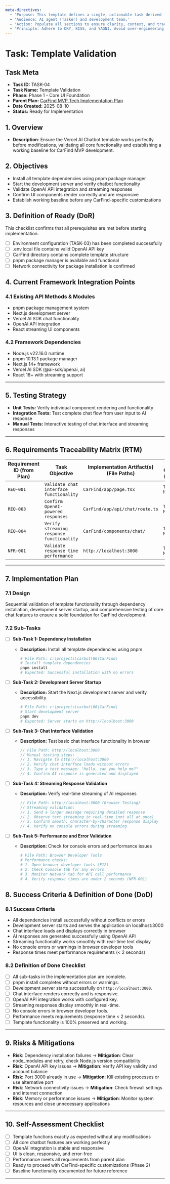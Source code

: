 ```yaml
---
meta-directives:
  - 'Purpose: This template defines a single, actionable task derived from a parent plan.'
  - 'Audience: AI agent (Tasker) and development team.'
  - 'Action: Populate all sections to ensure clarity, context, and traceability.'
  - 'Principle: Adhere to DRY, KISS, and YAGNI. Avoid over-engineering.'
---
```

# Task: Template Validation

## Task Meta

- **Task ID:** TASK-04
- **Task Name:** Template Validation
- **Phase:** Phase 1 - Core UI Foundation
- **Parent Plan:** [CarFind MVP Tech Implementation Plan](01_overview.md)
- **Date Created:** 2025-08-10
- **Status:** Ready for Implementation

## 1. Overview

- **Description**:
  Ensure the Vercel AI Chatbot template works perfectly before modifications, validating all core functionality and establishing a working baseline for CarFind MVP development.

## 2. Objectives

- Install all template dependencies using pnpm package manager
- Start the development server and verify chatbot functionality
- Validate OpenAI API integration and streaming responses
- Confirm UI components render correctly and are responsive
- Establish working baseline before any CarFind-specific customizations

## 3. Definition of Ready (DoR)

This checklist confirms that all prerequisites are met before starting implementation.

- [ ] Environment configuration (TASK-03) has been completed successfully
- [ ] .env.local file contains valid OpenAI API key
- [ ] CarFind directory contains complete template structure
- [ ] pnpm package manager is available and functional
- [ ] Network connectivity for package installation is confirmed

## 4. Current Framework Integration Points

### 4.1 Existing API Methods & Modules

- pnpm package management system
- Next.js development server
- Vercel AI SDK chat functionality
- OpenAI API integration
- React streaming UI components

### 4.2 Framework Dependencies

- Node.js v22.16.0 runtime
- pnpm 10.13.1 package manager
- Next.js 14+ framework
- Vercel AI SDK (@ai-sdk/openai, ai)
- React 18+ with streaming support

---

## 5. Testing Strategy

- **Unit Tests:** Verify individual component rendering and functionality
- **Integration Tests:** Test complete chat flow from user input to AI response
- **Manual Tests:** Interactive testing of chat interface and streaming responses

---

## 6. Requirements Traceability Matrix (RTM)

| Requirement ID (from Plan) | Task Objective | Implementation Artifact(s) (File Paths) | Test Case ID(s) |
| -------------------------- | -------------- | --------------------------------------- | --------------- |
| `REQ-001`                  | `Validate chat interface functionality`  | `CarFind/app/page.tsx`                    | `TEST-M-008`    |
| `REQ-003`                  | `Confirm OpenAI-powered responses`  | `CarFind/app/api/chat/route.ts`                   | `TEST-M-009`    |
| `REQ-004`                  | `Verify streaming response functionality`  | `CarFind/components/chat/`                   | `TEST-M-010`    |
| `NFR-001`                  | `Validate response time performance`  | `http://localhost:3000`                   | `TEST-M-011`    |

---

## 7. Implementation Plan

### 7.1 Design

Sequential validation of template functionality through dependency installation, development server startup, and comprehensive testing of core chat features to ensure a solid foundation for CarFind development.

### 7.2 Sub-Tasks

- [ ] **Sub-Task 1: Dependency Installation**
  - **Description:** Install all template dependencies using pnpm

    ```bash
    # File Path: c:\projects\carbot\06\CarFind\
    # Install template dependencies
    pnpm install
    # Expected: Successful installation with no errors
    ```

- [ ] **Sub-Task 2: Development Server Startup**
  - **Description:** Start the Next.js development server and verify accessibility

    ```bash
    # File Path: c:\projects\carbot\06\CarFind\
    # Start development server
    pnpm dev
    # Expected: Server starts on http://localhost:3000
    ```

- [ ] **Sub-Task 3: Chat Interface Validation**
  - **Description:** Test basic chat interface functionality in browser

    ```typescript
    // File Path: http://localhost:3000
    // Manual testing steps:
    // 1. Navigate to http://localhost:3000
    // 2. Verify chat interface loads without errors
    // 3. Type a test message: "Hello, can you help me?"
    // 4. Confirm AI response is generated and displayed
    ```

- [ ] **Sub-Task 4: Streaming Response Validation**
  - **Description:** Verify real-time streaming of AI responses

    ```typescript
    // File Path: http://localhost:3000 (Browser Testing)
    // Streaming validation:
    // 1. Send a longer message requiring detailed response
    // 2. Observe text streaming in real-time (not all at once)
    // 3. Confirm smooth, character-by-character response display
    // 4. Verify no console errors during streaming
    ```

- [ ] **Sub-Task 5: Performance and Error Validation**
  - **Description:** Check for console errors and performance issues

    ```bash
    # File Path: Browser Developer Tools
    # Performance checks:
    # 1. Open browser developer tools (F12)
    # 2. Check Console tab for any errors
    # 3. Monitor Network tab for API call performance
    # 4. Verify response times are under 2 seconds (NFR-001)
    ```

## 8. Success Criteria & Definition of Done (DoD)

### 8.1 Success Criteria

- All dependencies install successfully without conflicts or errors
- Development server starts and serves the application on localhost:3000
- Chat interface loads and displays correctly in browser
- AI responses are generated successfully using OpenAI API
- Streaming functionality works smoothly with real-time text display
- No console errors or warnings in browser developer tools
- Response times meet performance requirements (< 2 seconds)

### 8.2 Definition of Done Checklist

- [ ] All sub-tasks in the implementation plan are complete.
- [ ] pnpm install completes without errors or warnings.
- [ ] Development server starts successfully on `http://localhost:3000`.
- [ ] Chat interface renders correctly and is responsive.
- [ ] OpenAI API integration works with configured key.
- [ ] Streaming responses display smoothly in real-time.
- [ ] No console errors in browser developer tools.
- [ ] Performance meets requirements (response time < 2 seconds).
- [ ] Template functionality is 100% preserved and working.

---

## 9. Risks & Mitigations

- **Risk**: Dependency installation failures → **Mitigation**: Clear node_modules and retry, check Node.js version compatibility
- **Risk**: OpenAI API key issues → **Mitigation**: Verify API key validity and account balance
- **Risk**: Port 3000 already in use → **Mitigation**: Kill existing processes or use alternative port
- **Risk**: Network connectivity issues → **Mitigation**: Check firewall settings and internet connection
- **Risk**: Memory or performance issues → **Mitigation**: Monitor system resources and close unnecessary applications

---

## 10. Self-Assessment Checklist

- [ ] Template functions exactly as expected without any modifications
- [ ] All core chatbot features are working perfectly
- [ ] OpenAI integration is stable and responsive
- [ ] UI is clean, responsive, and error-free
- [ ] Performance meets all requirements from parent plan
- [ ] Ready to proceed with CarFind-specific customizations (Phase 2)
- [ ] Baseline functionality documented for future reference

---
